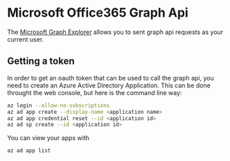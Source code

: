 # Microsoft Office365 Graph Api

The [Microsoft Graph Explorer](https://developer.microsoft.com/en-us/graph/graph-explorer) allows you to sent graph api requests as your current user.

## Getting a token

In order to get an oauth token that can be used to call the graph api, you need to create an Azure Active Directory Application. This can be done throught the web console, but here is the command line way:

```bash
az login --allow-no-subscriptions
az ad app create --display-name <application name>
az ad app credential reset --id <application id>
az ad sp create --id <application id>
```

You can view your apps with 

```bash
az ad app list
```